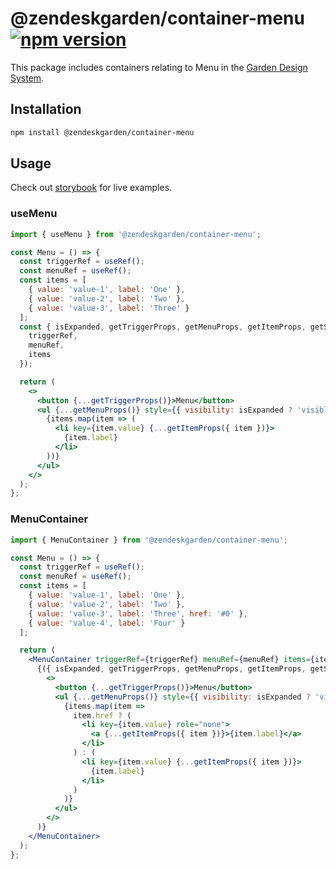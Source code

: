 # @zendeskgarden/container-menu [![npm version][npm version badge]][npm version link]

[npm version badge]: https://flat.badgen.net/npm/v/@zendeskgarden/container-menu
[npm version link]: https://www.npmjs.com/package/@zendeskgarden/container-menu

This package includes containers relating to Menu in the
[Garden Design System](https://zendeskgarden.github.io/).

## Installation

```sh
npm install @zendeskgarden/container-menu
```

## Usage

Check out [storybook](https://zendeskgarden.github.io/react-containers) for live examples.

### useMenu

```jsx
import { useMenu } from '@zendeskgarden/container-menu';

const Menu = () => {
  const triggerRef = useRef();
  const menuRef = useRef();
  const items = [
    { value: 'value-1', label: 'One' },
    { value: 'value-2', label: 'Two' },
    { value: 'value-3', label: 'Three' }
  ];
  const { isExpanded, getTriggerProps, getMenuProps, getItemProps, getSeparatorProps } = useMenu({
    triggerRef,
    menuRef,
    items
  });

  return (
    <>
      <button {...getTriggerProps()}>Menu</button>
      <ul {...getMenuProps()} style={{ visibility: isExpanded ? 'visible' : 'hidden' }}>
        {items.map(item => (
          <li key={item.value} {...getItemProps({ item })}>
            {item.label}
          </li>
        ))}
      </ul>
    </>
  );
};
```

### MenuContainer

```jsx
import { MenuContainer } from '@zendeskgarden/container-menu';

const Menu = () => {
  const triggerRef = useRef();
  const menuRef = useRef();
  const items = [
    { value: 'value-1', label: 'One' },
    { value: 'value-2', label: 'Two' },
    { value: 'value-3', label: 'Three', href: '#0' },
    { value: 'value-4', label: 'Four' }
  ];

  return (
    <MenuContainer triggerRef={triggerRef} menuRef={menuRef} items={items}>
      {({ isExpanded, getTriggerProps, getMenuProps, getItemProps, getSeparatorProps }) => (
        <>
          <button {...getTriggerProps()}>Menu</button>
          <ul {...getMenuProps()} style={{ visibility: isExpanded ? 'visible' : 'hidden' }}>
            {items.map(item =>
              item.href ? (
                <li key={item.value} role="none">
                  <a {...getItemProps({ item })}>{item.label}</a>
                </li>
              ) : (
                <li key={item.value} {...getItemProps({ item })}>
                  {item.label}
                </li>
              )
            )}
          </ul>
        </>
      )}
    </MenuContainer>
  );
};
```
